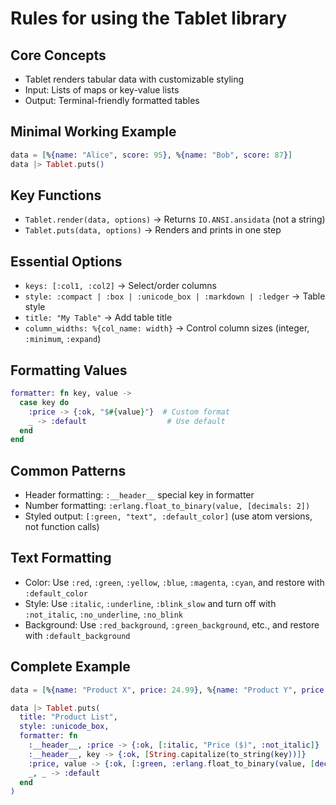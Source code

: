 # Rules for using the Tablet library

## Core Concepts

- Tablet renders tabular data with customizable styling
- Input: Lists of maps or key-value lists
- Output: Terminal-friendly formatted tables

## Minimal Working Example

```elixir
data = [%{name: "Alice", score: 95}, %{name: "Bob", score: 87}]
data |> Tablet.puts()
```

## Key Functions

- `Tablet.render(data, options)` → Returns `IO.ANSI.ansidata` (not a string)
- `Tablet.puts(data, options)` → Renders and prints in one step

## Essential Options

- `keys: [:col1, :col2]` → Select/order columns
- `style: :compact | :box | :unicode_box | :markdown | :ledger` → Table style
- `title: "My Table"` → Add table title
- `column_widths: %{col_name: width}` → Control column sizes (integer, `:minimum`, `:expand`)

## Formatting Values

```elixir
formatter: fn key, value ->
  case key do
    :price -> {:ok, "$#{value}"}  # Custom format
    _ -> :default                  # Use default
  end
end
```

## Common Patterns

- Header formatting: `:__header__` special key in formatter
- Number formatting: `:erlang.float_to_binary(value, [decimals: 2])`
- Styled output: `[:green, "text", :default_color]` (use atom versions, not function calls)

## Text Formatting

- Color: Use `:red`, `:green`, `:yellow`, `:blue`, `:magenta`, `:cyan`, and restore with `:default_color`
- Style: Use `:italic`, `:underline`, `:blink_slow` and turn off with `:not_italic`, `:no_underline`, `:no_blink`
- Background: Use `:red_background`, `:green_background`, etc., and restore with `:default_background`

## Complete Example

```elixir
data = [%{name: "Product X", price: 24.99}, %{name: "Product Y", price: 49.95}]

data |> Tablet.puts(
  title: "Product List",
  style: :unicode_box,
  formatter: fn
    :__header__, :price -> {:ok, [:italic, "Price ($)", :not_italic]}
    :__header__, key -> {:ok, [String.capitalize(to_string(key))]}
    :price, value -> {:ok, [:green, :erlang.float_to_binary(value, [decimals: 2]), :default_color]}
    _, _ -> :default
  end
)
```
